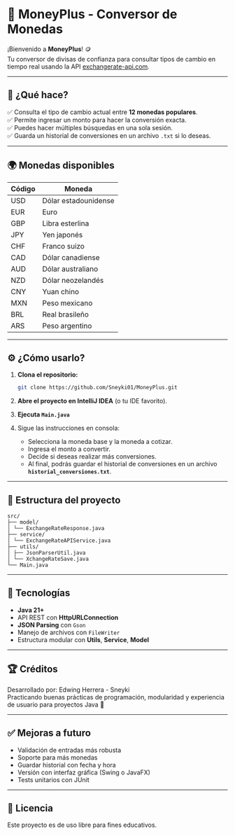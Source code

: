 # 💸 MoneyPlus - Conversor de Monedas

¡Bienvenido a **MoneyPlus**! 🪙  
Tu conversor de divisas de confianza para consultar tipos de cambio en tiempo real usando la API [exchangerate-api.com](https://www.exchangerate-api.com/).

---

## 🚀 ¿Qué hace?

✅ Consulta el tipo de cambio actual entre **12 monedas populares**.  
✅ Permite ingresar un monto para hacer la conversión exacta.  
✅ Puedes hacer múltiples búsquedas en una sola sesión.  
✅ Guarda un historial de conversiones en un archivo `.txt` si lo deseas.

---

## 🌍 Monedas disponibles

| Código | Moneda               |
|--------|----------------------|
| USD    | Dólar estadounidense |
| EUR    | Euro                 |
| GBP    | Libra esterlina      |
| JPY    | Yen japonés          |
| CHF    | Franco suizo         |
| CAD    | Dólar canadiense     |
| AUD    | Dólar australiano    |
| NZD    | Dólar neozelandés    |
| CNY    | Yuan chino           |
| MXN    | Peso mexicano        |
| BRL    | Real brasileño       |
| ARS    | Peso argentino       |

---

## ⚙️ ¿Cómo usarlo?

1. **Clona el repositorio:**

    ```bash
    git clone https://github.com/Sneyki01/MoneyPlus.git
    ```

2. **Abre el proyecto en IntelliJ IDEA** (o tu IDE favorito).

3. **Ejecuta `Main.java`**

4. Sigue las instrucciones en consola:
    - Selecciona la moneda base y la moneda a cotizar.
    - Ingresa el monto a convertir.
    - Decide si deseas realizar más conversiones.
    - Al final, podrás guardar el historial de conversiones en un archivo **`historial_conversiones.txt`**.

---

## 📂 Estructura del proyecto

```Plaintext
src/
├── model/
│ └── ExchangeRateResponse.java
├── service/
│ └── ExchangeRateAPIService.java
├── utils/
│ ├── JsonParserUtil.java
│ └── XchangeRateSave.java
└── Main.java
```

---

## 🎯 Tecnologías

- **Java 21+**
- API REST con **HttpURLConnection**
- **JSON Parsing** con `Gson`
- Manejo de archivos con `FileWriter`
- Estructura modular con **Utils**, **Service**, **Model**

---

## 🏆 Créditos

Desarrollado por: Edwing Herrera - Sneyki  
Practicando buenas prácticas de programación, modularidad y experiencia de usuario para proyectos Java 🚀

---

## ✅ Mejoras a futuro

- Validación de entradas más robusta
- Soporte para más monedas
- Guardar historial con fecha y hora
- Versión con interfaz gráfica (Swing o JavaFX)
- Tests unitarios con JUnit

---

## 📄 Licencia

Este proyecto es de uso libre para fines educativos.
